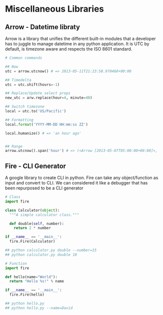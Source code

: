 # Miscellaneous Libraries

## Arrow - Datetime libraty

Arrow is a library that unifies the different built-in modules that a developer has to juggle to manage datetime in any python application. It is UTC by default, is timezone aware and respects the ISO 8601 standard.


```python
# Common commands

## Now
utc = arrow.utcnow() # => 2013-05-11T21:23:58.970460+00:00

## Timedelta
utc = utc.shift(hours=-1)

## Replace/Update select props
new_utc = arw.replace(hour=4, minute=40)

## Switch timezone
local = utc.to('US/Pacific')

## Formatting
local.format('YYYY-MM-DD HH:mm:ss ZZ')

local.humanize() # => 'an hour ago'


## Range
arrow.utcnow().span('hour') # => (<Arrow [2013-05-07T05:00:00+00:00]>, <Arrow [2013-05-07T05:59:59.999999+00:00]>)

```

## Fire - CLI Generator

A google library to create CLI in python. Fire can take any object/function as input and convert to CLI. We can considered it like a debugger that has been repurposed to be a CLI generator


```python
# Class
import fire

class Calculator(object):
  """A simple calculator class."""

  def double(self, number):
    return 2 * number

if __name__ == '__main__':
  fire.Fire(Calculator)

## python calculator.py double --number=15  
## python calculator.py double 10

# Function
import fire

def hello(name="World"):
  return "Hello %s!" % name

if __name__ == '__main__':
  fire.Fire(hello)

## python hello.py 
## python hello.py --name=David
```